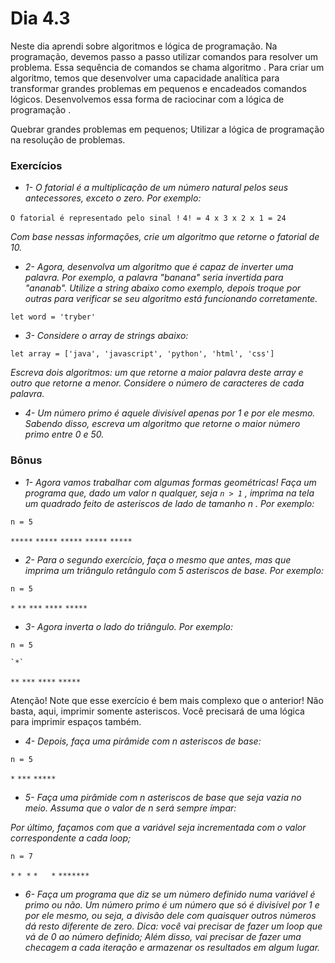 # Dia 4.3

Neste dia aprendi sobre algoritmos e lógica de programação.
Na programação, devemos passo a passo utilizar comandos para resolver um problema. Essa sequência de comandos se chama algoritmo . Para criar um algoritmo, temos que desenvolver uma capacidade analítica para transformar grandes problemas em pequenos e encadeados comandos lógicos. Desenvolvemos essa forma de raciocinar com a lógica de programação .

Quebrar grandes problemas em pequenos;
Utilizar a lógica de programação na resolução de problemas.


### Exercícios

- *1- O fatorial é a multiplicação de um número natural pelos seus antecessores, exceto o zero. Por exemplo:*

`O fatorial é representado pelo sinal !`
`4! = 4 x 3 x 2 x 1 = 24`

*Com base nessas informações, crie um algoritmo que retorne o fatorial de 10.*


- *2- Agora, desenvolva um algoritmo que é capaz de inverter uma palavra. Por exemplo, a palavra "banana" seria invertida para "ananab". Utilize a string abaixo como exemplo, depois troque por outras para verificar se seu algoritmo está funcionando corretamente.*

`let word = 'tryber'`


- *3- Considere o array de strings abaixo:*

`let array = ['java', 'javascript', 'python', 'html', 'css']`

*Escreva dois algoritmos: um que retorne a maior palavra deste array e outro que retorne a menor. Considere o número de caracteres de cada palavra.*



- *4- Um número primo é aquele divisível apenas por 1 e por ele mesmo. Sabendo disso, escreva um algoritmo que retorne o maior número primo entre 0 e 50.*



### Bônus

- *1- Agora vamos trabalhar com algumas formas geométricas! Faça um programa que, dado um valor n qualquer, seja `n > 1` , imprima na tela um quadrado feito de asteriscos de lado de tamanho n . Por exemplo:*

`n = 5`

`*****`
`*****`
`*****`
`*****`
`*****`


- *2- Para o segundo exercício, faça o mesmo que antes, mas que imprima um triângulo retângulo com 5 asteriscos de base. Por exemplo:*

`n = 5`

`*`
`**`
`***`
`****`
`*****`


- *3- Agora inverta o lado do triângulo. Por exemplo:*

`n = 5`

    `*`
   `**`
  `***`
 `****`
`*****`

Atenção! Note que esse exercício é bem mais complexo que o anterior! Não basta, aqui, imprimir somente asteriscos. Você precisará de uma lógica para imprimir espaços também.


- *4- Depois, faça uma pirâmide com n asteriscos de base:*

`n = 5`

  `*`
 `***`
`*****`


- *5- Faça uma pirâmide com n asteriscos de base que seja vazia no meio. Assuma que o valor de n será sempre ímpar:*

*Por último, façamos com que a variável seja incrementada com o valor correspondente a cada loop;*

`n = 7`

   `*`
  `* *`
 `*   *`
`*******`


- *6- Faça um programa que diz se um número definido numa variável é primo ou não.*
*Um número primo é um número que só é divisível por 1 e por ele mesmo, ou seja, a divisão dele com quaisquer outros números dá resto diferente de zero.*
*Dica: você vai precisar de fazer um loop que vá de 0 ao número definido; Além disso, vai precisar de fazer uma checagem a cada iteração e armazenar os resultados em algum lugar.*
